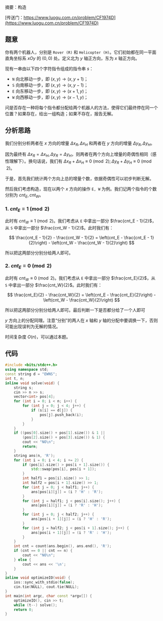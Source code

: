 摘要：构造

[传送门：https://www.luogu.com.cn/problem/CF1974D](https://www.luogu.com.cn/problem/CF1974D)

## 题意

你有两个机器人，分别是 `Rover (R)` 和 `Helicopter (H)`。它们初始都在同一平面直角坐标系 $xOy$ 的 $(0, 0)$ 处。定义北为 $y$ 轴正方向，东为 $x$ 轴正方向。

现有一串由以下四个字符指令组成的指令串 $s$：

- `N` 向北移动一步，即 $(x, y) \to (x, y + 1)$；
- `S` 向南移动一步，即 $(x, y) \to (x, y - 1)$；
- `E` 向东移动一步，即 $(x, y) \to (x + 1, y)$；
- `W` 向西移动一步，即 $(x, y) \to (x - 1, y)$；

问是否存在一种将每个指令都分配给两个机器人的方法，使得它们最终停在同一个位置？如果存在，给出一组构造；如果不存在，报告无解。

## 分析思路

我们分别分析两者在 $x$ 方向的增量 $\Delta x_R, \Delta x_H$ 和两者在 $y$ 方向的增量 $\Delta y_R, \Delta y_H$。

因为最终有 $\Delta x_R = \Delta x_H, \Delta y_R = \Delta y_H$，则两者在两个方向上增量的奇偶性相同（感性理解下）。换句话说，我们有 $\Delta x_R + \Delta x_H \equiv 0 \pmod 2; \Delta y_R + \Delta y_H \equiv 0 \pmod 2$。

于是，首先我们统计两个方向上总的增量个数，依据奇偶性可以初步判断无解。

然后我们考虑构造，现在以两个 $x$ 方向的操作 `E, W` 为例。我们记两个指令的个数分别为 $cnt_E, cnt_W$。

### 1. $cnt_E \equiv 1 \pmod 2$

此时有 $cnt_W \equiv 1 \pmod 2$。我们考虑从 `E` 中拿出一部分 $\frac{cnt_E - 1}{2}$，从 `S` 中拿出一部分 $\frac{cnt_W - 1}{2}$。此时我们有：

$$
\frac{cnt_E - 1}{2} - \frac{cnt_W - 1}{2} = \left(cnt_E - \frac{cnt_E - 1}{2}\right) - \left(cnt_W - \frac{cnt_W - 1}{2}\right)
$$

所以把这两部分分别分给两人即可。

### 2. $cnt_E \equiv 0 \pmod 2$

此时有 $cnt_W \equiv 0 \pmod 2$。我们考虑从 `E` 中拿出一部分 $\frac{cnt_E}{2}$，从 `S` 中拿出一部分 $\frac{cnt_W}{2}$。此时我们有：

$$
\frac{cnt_E}{2} - \frac{cnt_W}{2} = \left(cnt_E - \frac{cnt_E}{2}\right) - \left(cnt_W - \frac{cnt_W}{2}\right)
$$

所以把这两部分分别分给两人即可。最后判断一下是否都分给了一个人即可

$y$ 方向上的分配同理。注意“分别”的两人在 $x$ 轴和 $y$ 轴的分配中要调换一下，否则可能出现误判为无解的情况。

时间复杂度 $O\left(n\right)$，可以通过本题。

## 代码

```cpp
#include <bits/stdc++.h>
using namespace std;
const string d = "EWNS";
int t, n;
inline void solve(void) {
    string s;
    cin >> n >> s;
    vector<int> pos[4];
    for (int i = 0; i < n; i++) {
        for (int j = 0; j < 4; j++) {
            if (s[i] == d[j]) {
                pos[j].push_back(i);
            }
        }
    }
    if ((pos[0].size() + pos[1].size()) & 1 ||
        (pos[2].size() + pos[3].size()) & 1) {
        cout << "NO\n";
        return;
    }
    string ans(n, 'R');
    for (int i = 0; i < 4; i += 2) {
        if (pos[i].size() > pos[i + 1].size()) {
            std::swap(pos[i], pos[i + 1]);
        }
        int half1 = pos[i].size() >> 1;
        int half2 = pos[i + 1].size() >> 1;
        for (int j = 0; j < half1; j++) {
            ans[pos[i][j]] = (i ? 'H' : 'R');
        }
        for (int j = half1; j < pos[i].size(); j++) {
            ans[pos[i][j]] = (i ? 'R' : 'H');
        }
        for (int j = 0; j < half2; j++) {
            ans[pos[i + 1][j]] = (i ? 'H' : 'R');
        }
        for (int j = half2; j < pos[i + 1].size(); j++) {
            ans[pos[i + 1][j]] = (i ? 'R' : 'H');
        }
    }
    int cnt = count(ans.begin(), ans.end(), 'R');
    if (cnt == 0 || cnt == n) {
        cout << "NO\n";
    } else {
        cout << ans << '\n';
    }
}
inline void optimizeIO(void) {
    ios::sync_with_stdio(false);
    cin.tie(NULL), cout.tie(NULL);
}
int main(int argc, char const *argv[]) {
    optimizeIO(), cin >> t;
    while (t--) solve();
    return 0;
}
```
